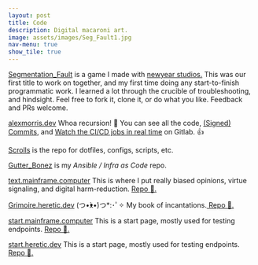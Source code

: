 ```yaml
---
layout: post
title: Code
description: Digital macaroni art.
image: assets/images/Seg_Fault1.jpg
nav-menu: true
show_tile: true
---
```


<a href="https://gitlab.com/newyearstudios/ritual-jam">Segmentation_Fault</a> is a game I made with <a href="https://www.newyearstudios.com/">newyear studios.</a> This was our first title to work on together, and my first time doing any start-to-finish programmatic work. I learned a lot through the crucible of troubleshooting, and hindsight. Feel free to fork it, clone it, or do what you like. Feedback and PRs welcome.

<a href="https://gitlab.com/matrix8967/alexmorris.dev">alexmorris.dev</a> Whoa recursion! 🤯 You can see all the code, <a href="https://gitlab.com/matrix8967/alexmorris.dev/commits/master"> (Signed) Commits</a>, and <a href="https://gitlab.com/matrix8967/alexmorris.dev/-/jobs">Watch the CI/CD jobs in real time</a> on Gitlab. 👍

<a href="https://gitlab.com/matrix8967/scrolls">Scrolls</a> is the repo for dotfiles, configs, scripts, etc.

<a href="https://gitlab.com/matrix8967/gutter_bonez">Gutter_Bonez</a> is my _Ansible / Infra as Code_ repo.

<a href="https://text.mainframe.computer/">text.mainframe.computer</a> This is where I put really biased opinions, virtue signaling, and digital harm-reduction. <a href="https://gitlab.com/matrix8967/text-mainframe-computer/">Repo 🔗️.</a>

<a href="https://grimoire.heretic.dev/">Grimoire.heretic.dev</a> (つ•̀ᴥ•́)つ*:･ﾟ✧ My book of incantations.<a href="https://gitlab.com/matrix8967/grimoire"> Repo 🔗️. </a>

<a href="https://start.mainframe.computer/">start.mainframe.computer</a> This is a start page, mostly used for testing endpoints. <a href="https://gitlab.com/matrix8967/start-mainframe-computer">Repo 🔗️.</a>

<a href="https://start.heretic.dev/">start.heretic.dev</a> This is a start page, mostly used for testing endpoints. <a href="https://gitlab.com/matrix8967/morning-star">Repo 🔗️.</a>
